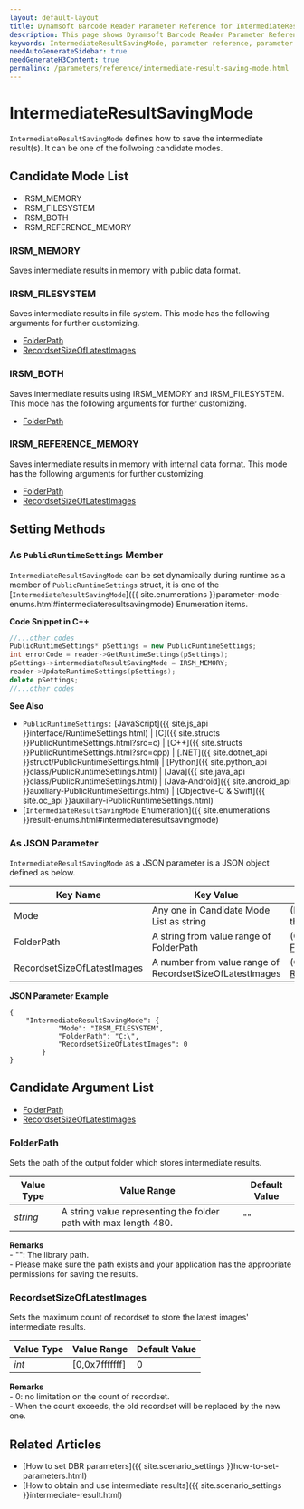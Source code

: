 ```yaml
---
layout: default-layout
title: Dynamsoft Barcode Reader Parameter Reference for IntermediateResultSavingMode
description: This page shows Dynamsoft Barcode Reader Parameter Reference for IntermediateResultSavingMode.
keywords: IntermediateResultSavingMode, parameter reference, parameter
needAutoGenerateSidebar: true
needGenerateH3Content: true
permalink: /parameters/reference/intermediate-result-saving-mode.html
---
```



# IntermediateResultSavingMode 

`IntermediateResultSavingMode` defines how to save the intermediate result(s). It can be one of the follwoing candidate modes.

## Candidate Mode List
- IRSM_MEMORY
- IRSM_FILESYSTEM
- IRSM_BOTH
- IRSM_REFERENCE_MEMORY


### IRSM_MEMORY
Saves intermediate results in memory with public data format.

### IRSM_FILESYSTEM
Saves intermediate results in file system. This mode has the following arguments for further customizing.
- [FolderPath](#folderpath)
- [RecordsetSizeOfLatestImages](#recordsetsizeoflatestimages)

### IRSM_BOTH
Saves intermediate results using IRSM_MEMORY and IRSM_FILESYSTEM. This mode has the following arguments for further customizing.
- [FolderPath](#folderpath)

### IRSM_REFERENCE_MEMORY
Saves intermediate results in memory with internal data format. This mode has the following arguments for further customizing.
- [FolderPath](#folderpath)
- [RecordsetSizeOfLatestImages](#recordsetsizeoflatestimages)

## Setting Methods

### As `PublicRuntimeSettings` Member
`IntermediateResultSavingMode` can be set dynamically during runtime as a member of `PublicRuntimeSettings` struct, it is one of the [`IntermediateResultSavingMode`]({{ site.enumerations }}parameter-mode-enums.html#intermediateresultsavingmode) Enumeration items.


**Code Snippet in C++**
```cpp
//...other codes
PublicRuntimeSettings* pSettings = new PublicRuntimeSettings;
int errorCode = reader->GetRuntimeSettings(pSettings);
pSettings->intermediateResultSavingMode = IRSM_MEMORY;
reader->UpdateRuntimeSettings(pSettings);
delete pSettings;
//...other codes
```


**See Also**      
- `PublicRuntimeSettings:` [JavaScript]({{ site.js_api }}interface/RuntimeSettings.html) \| [C]({{ site.structs }}PublicRuntimeSettings.html?src=c) \| [C++]({{ site.structs }}PublicRuntimeSettings.html?src=cpp) \| [.NET]({{ site.dotnet_api }}struct/PublicRuntimeSettings.html) \| [Python]({{ site.python_api }}class/PublicRuntimeSettings.html) \| [Java]({{ site.java_api }}class/PublicRuntimeSettings.html) \| [Java-Android]({{ site.android_api }}auxiliary-PublicRuntimeSettings.html) \| [Objective-C & Swift]({{ site.oc_api }}auxiliary-iPublicRuntimeSettings.html)
- [`IntermediateResultSavingMode` Enumeration]({{ site.enumerations }}result-enums.html#intermediateresultsavingmode)


### As JSON Parameter
`IntermediateResultSavingMode` as a JSON parameter is a JSON object defined as below.   

| Key Name | Key Value | Description |
| -------- | --------- | ----------- |
| Mode | Any one in Candidate Mode List as string | (Required) Sets how to save the intermediate result.  |
| FolderPath | A string from value range of FolderPath | (Optional) Sets the Argument [FolderPath](#folderpath). |
| RecordsetSizeOfLatestImages | A number from value range of RecordsetSizeOfLatestImages | (Optional) Sets the Argument [RecordsetSizeOfLatestImages](#recordsetsizeoflatestimages). |



**JSON Parameter Example**   
```
{
    "IntermediateResultSavingMode": {
            "Mode": "IRSM_FILESYSTEM",
            "FolderPath": "C:\",
            "RecordsetSizeOfLatestImages": 0
        }
}
```


<!--
## Impacts on Performance
### Speed
Saving intermediate results to file system may take more time than saving to memory.

### Read Rate
`IntermediateResultSavingMode` has no influence on the Read Rate.

### Accuracy
`IntermediateResultSavingMode` has no influence on the Accuracy.


-->
## Candidate Argument List
- [FolderPath](#folderpath)
- [RecordsetSizeOfLatestImages](#recordsetsizeoflatestimages)

### FolderPath 
Sets the path of the output folder which stores intermediate results.   

| Value Type | Value Range | Default Value | 
| ---------- | ----------- | ------------- |
| *string* | A string value representing the folder path with max length 480. | "" |         

**Remarks**         
    - "": The library path.    
    - Please make sure the path exists and your application has the appropriate permissions for saving the results.   

### RecordsetSizeOfLatestImages
Sets the maximum count of recordset to store the latest images' intermediate results.

| Value Type | Value Range | Default Value | 
| ---------- | ----------- | ------------- |
| *int* | [0,0x7fffffff]  |  0 | 

**Remarks**         
    - 0: no limitation on the count of recordset.   
    - When the count exceeds, the old recordset will be replaced by the new one.


## Related Articles
- [How to set DBR parameters]({{ site.scenario_settings }}how-to-set-parameters.html)
- [How to obtain and use intermediate results]({{ site.scenario_settings }}intermediate-result.html)
